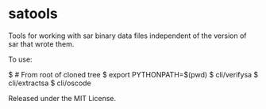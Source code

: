 satools
=======

Tools for working with sar binary data files independent of the version of sar that wrote them.

To use:

$ # From root of cloned tree
$ export PYTHONPATH=$(pwd)
$ cli/verifysa <file>
$ cli/extractsa <file>
$ cli/oscode <file>


Released under the MIT License.